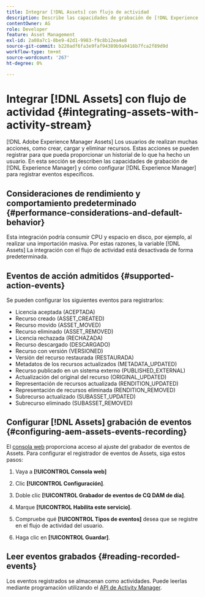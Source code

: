 ```yaml
---
title: Integrar [!DNL Assets] con flujo de actividad
description: Describe las capacidades de grabación de [!DNL Experience Manager] y cómo configurarlo para registrar eventos específicos.
contentOwner: AG
role: Developer
feature: Asset Management
exl-id: 2a08a7c1-8be9-42d1-9983-f9c8b12ea4e8
source-git-commit: b220adf6fa3e9faf94389b9a9416b7fca2f89d9d
workflow-type: tm+mt
source-wordcount: '267'
ht-degree: 0%

---
```


# Integrar [!DNL Assets] con flujo de actividad {#integrating-assets-with-activity-stream}

[!DNL Adobe Experience Manager Assets] Los usuarios de realizan muchas acciones, como crear, cargar y eliminar recursos. Estas acciones se pueden registrar para que pueda proporcionar un historial de lo que ha hecho un usuario. En esta sección se describen las capacidades de grabación de [!DNL Experience Manager] y cómo configurar [!DNL Experience Manager] para registrar eventos específicos.

## Consideraciones de rendimiento y comportamiento predeterminado {#performance-considerations-and-default-behavior}

Esta integración podría consumir CPU y espacio en disco, por ejemplo, al realizar una importación masiva. Por estas razones, la variable [!DNL Assets] La integración con el flujo de actividad está desactivada de forma predeterminada.

## Eventos de acción admitidos {#supported-action-events}

Se pueden configurar los siguientes eventos para registrarlos:

* Licencia aceptada (ACEPTADA)
* Recurso creado (ASSET_CREATED)
* Recurso movido (ASSET_MOVED)
* Recurso eliminado (ASSET_REMOVED)
* Licencia rechazada (RECHAZADA)
* Recurso descargado (DESCARGADO)
* Recurso con versión (VERSIONED)
* Versión del recurso restaurada (RESTAURADA)
* Metadatos de los recursos actualizados (METADATA_UPDATED)
* Recurso publicado en un sistema externo (PUBLISHED_EXTERNAL)
* Actualización del original del recurso (ORIGINAL_UPDATED)
* Representación de recursos actualizada (RENDITION_UPDATED)
* Representación de recursos eliminada (RENDITION_REMOVED)
* Subrecurso actualizado (SUBASSET_UPDATED)
* Subrecurso eliminado (SUBASSET_REMOVED)

## Configurar [!DNL Assets] grabación de eventos {#configuring-aem-assets-events-recording}

El [consola web](/help/sites-deploying/configuring-osgi.md) proporciona acceso al ajuste del grabador de eventos de Assets. Para configurar el registrador de eventos de Assets, siga estos pasos:

1. Vaya a **[!UICONTROL Consola web]**

1. Clic **[!UICONTROL Configuración]**.

1. Doble clic **[!UICONTROL Grabador de eventos de CQ DAM de día]**.

1. Marque **[!UICONTROL Habilita este servicio]**.

1. Compruebe qué **[!UICONTROL Tipos de eventos]** desea que se registre en el flujo de actividad del usuario.

1. Haga clic en **[!UICONTROL Guardar]**.

## Leer eventos grabados {#reading-recorded-events}

Los eventos registrados se almacenan como actividades. Puede leerlas mediante programación utilizando el [API de Activity Manager](https://helpx.adobe.com/experience-manager/6-5/sites/developing/using/reference-materials/javadoc/com/adobe/granite/activitystreams/ActivityManager.html).
